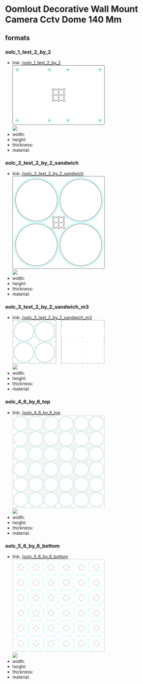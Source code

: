 # Oomlout Decorative Wall Mount Camera Cctv Dome 140 Mm


## formats

### oolc_1_test_2_by_2
* link: [/oolc_1_test_2_by_2](oolc_1_test_2_by_2)  
![](oolc_1_test_2_by_2/working_300.png)  
![](oolc_1_test_2_by_2/image_300.jpg)  
* width:   
* height:   
* thickness:   
* material:   
 

### oolc_2_test_2_by_2_sandwich
* link: [/oolc_2_test_2_by_2_sandwich](oolc_2_test_2_by_2_sandwich)  
![](oolc_2_test_2_by_2_sandwich/working_300.png)  
![](oolc_2_test_2_by_2_sandwich/image_300.jpg)  
* width:   
* height:   
* thickness:   
* material:   
 

### oolc_3_test_2_by_2_sandwich_m3
* link: [/oolc_3_test_2_by_2_sandwich_m3](oolc_3_test_2_by_2_sandwich_m3)  
![](oolc_3_test_2_by_2_sandwich_m3/working_300.png)  
![](oolc_3_test_2_by_2_sandwich_m3/image_300.jpg)  
* width:   
* height:   
* thickness:   
* material:   
 

### oolc_4_6_by_6_top
* link: [/oolc_4_6_by_6_top](oolc_4_6_by_6_top)  
![](oolc_4_6_by_6_top/working_300.png)  
![](oolc_4_6_by_6_top/image_300.jpg)  
* width:   
* height:   
* thickness:   
* material:   
 

### oolc_5_6_by_6_bottom
* link: [/oolc_5_6_by_6_bottom](oolc_5_6_by_6_bottom)  
![](oolc_5_6_by_6_bottom/working_300.png)  
![](oolc_5_6_by_6_bottom/image_300.jpg)  
* width:   
* height:   
* thickness:   
* material:   
 

